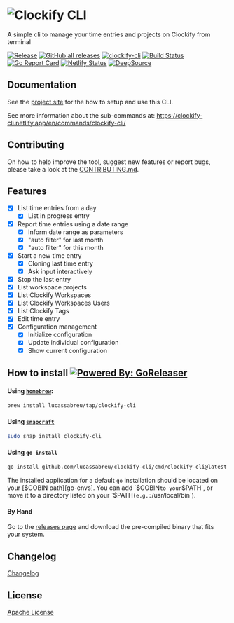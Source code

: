 ![Clockify CLI](https://repository-images.githubusercontent.com/173476481/3445a278-9bb9-49e9-8c99-d10c76574489)
============

A simple cli to manage your time entries and projects on Clockify from terminal

[![Release](https://img.shields.io/github/release/lucassabreu/clockify-cli.svg?classes=badges)](https://github.com/lucassabreu/clockify-cli/releases/latest)
[![GitHub all releases](https://img.shields.io/github/downloads/lucassabreu/clockify-cli/total)](https://github.com/lucassabreu/clockify-cli/releases)
[![clockify-cli](https://snapcraft.io//clockify-cli/badge.svg?classes=badges)](https://snapcraft.io/clockify-cli)
[![Build Status](https://github.com/lucassabreu/clockify-cli/actions/workflows/release.yml/badge.svg?classes=badges)](.github/workflows/release.yml)
[![Go Report Card](https://goreportcard.com/badge/github.com/lucassabreu/clockify-cli?classes=badges)](https://goreportcard.com/report/github.com/lucassabreu/clockify-cli)
[![Netlify Status](https://api.netlify.com/api/v1/badges/8667b9f6-4ca2-4ee4-865e-20b5848e7059/deploy-status?classes=badges)](https://app.netlify.com/sites/clockify-cli/deploys)
[![DeepSource](https://deepsource.io/gh/lucassabreu/clockify-cli.svg/?classes=badges&label=active+issues&show_trend=true&token=hkvNbnaRCE4DhtW6vDYpFWSR)](https://deepsource.io/gh/lucassabreu/clockify-cli/?ref=repository-badge)

Documentation
-------------

See the [project site](https://clockify-cli.netlify.app/) for the how to setup and use this CLI.

See more information about the sub-commands at: https://clockify-cli.netlify.app/en/commands/clockify-cli/

Contributing
------------

On how to help improve the tool, suggest new features or report bugs, please take a look at the
[CONTRIBUTING.md](CONTRIBUTING.md).

Features
--------

* [x] List time entries from a day
  * [x] List in progress entry
* [x] Report time entries using a date range
  * [x] Inform date range as parameters
  * [x] "auto filter" for last month
  * [x] "auto filter" for this month
* [x] Start a new time entry
  * [x] Cloning last time entry
  * [x] Ask input interactively
* [x] Stop the last entry
* [x] List workspace projects
* [x] List Clockify Workspaces
* [x] List Clockify Workspaces Users
* [x] List Clockify Tags
* [x] Edit time entry
* [x] Configuration management
  * [x] Initialize configuration
  * [x] Update individual configuration
  * [x] Show current configuration

How to install [![Powered By: GoReleaser](https://img.shields.io/badge/powered%20by-goreleaser-green.svg?classes=badges)](https://github.com/goreleaser)
--------------

#### Using [`homebrew`](https://brew.sh/):

```sh
brew install lucassabreu/tap/clockify-cli
```

#### Using [`snapcraft`](https://snapcraft.io/clockify-cli)

```sh
sudo snap install clockify-cli
```

#### Using `go install`

```sh
go install github.com/lucassabreu/clockify-cli/cmd/clockify-cli@latest
```

The installed application for a default `go` installation should be located on your [$GOBIN path][go-envs]. You can add `$GOBIN` to your `$PATH`, or move it to a directory listed on your `$PATH` (e.g.: `/usr/local/bin`).

[go-envs]: https://pkg.go.dev/cmd/go#hdr-Environment_variables

#### By Hand

Go to the [releases page](https://github.com/lucassabreu/clockify-cli/releases) and download the pre-compiled
binary that fits your system.

Changelog
---------

[Changelog](./CHANGELOG.md)

License
-------

[Apache License](LICENSE)
